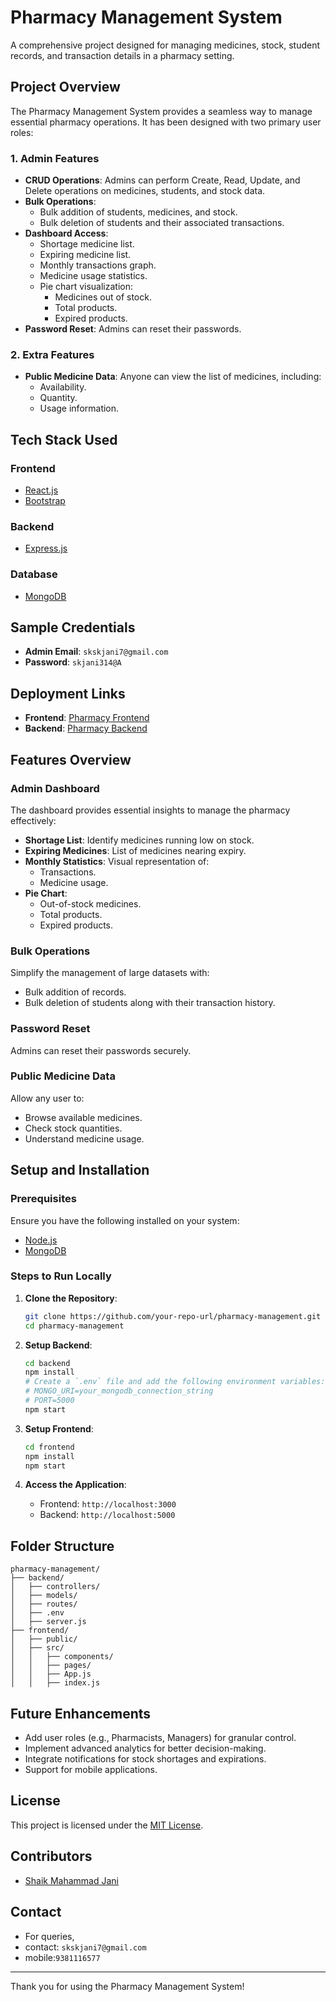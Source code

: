# Pharmacy Management System

A comprehensive project designed for managing medicines, stock, student records, and transaction details in a pharmacy setting.

## Project Overview

The Pharmacy Management System provides a seamless way to manage essential pharmacy operations. It has been designed with two primary user roles:

### 1. Admin Features

- **CRUD Operations**: Admins can perform Create, Read, Update, and Delete operations on medicines, students, and stock data.
- **Bulk Operations**: 
  - Bulk addition of students, medicines, and stock.
  - Bulk deletion of students and their associated transactions.
- **Dashboard Access**: 
  - Shortage medicine list.
  - Expiring medicine list.
  - Monthly transactions graph.
  - Medicine usage statistics.
  - Pie chart visualization:
    - Medicines out of stock.
    - Total products.
    - Expired products.
- **Password Reset**: Admins can reset their passwords.

### 2. Extra Features

- **Public Medicine Data**: Anyone can view the list of medicines, including:
  - Availability.
  - Quantity.
  - Usage information.

## Tech Stack Used

### Frontend
- [React.js](https://reactjs.org/)
- [Bootstrap](https://getbootstrap.com/)

### Backend
- [Express.js](https://expressjs.com/)

### Database
- [MongoDB](https://www.mongodb.com/)

## Sample Credentials

- **Admin Email**: `skskjani7@gmail.com`
- **Password**: `skjani314@A`

## Deployment Links

- **Frontend**: [Pharmacy Frontend](https://pharmacy-xi-one.vercel.app/)
- **Backend**: [Pharmacy Backend](https://pharmacy-production-6114.up.railway.app)

## Features Overview

### Admin Dashboard
The dashboard provides essential insights to manage the pharmacy effectively:
- **Shortage List**: Identify medicines running low on stock.
- **Expiring Medicines**: List of medicines nearing expiry.
- **Monthly Statistics**: Visual representation of:
  - Transactions.
  - Medicine usage.
- **Pie Chart**:
  - Out-of-stock medicines.
  - Total products.
  - Expired products.

### Bulk Operations
Simplify the management of large datasets with:
- Bulk addition of records.
- Bulk deletion of students along with their transaction history.

### Password Reset
Admins can reset their passwords securely.

### Public Medicine Data
Allow any user to:
- Browse available medicines.
- Check stock quantities.
- Understand medicine usage.

## Setup and Installation

### Prerequisites
Ensure you have the following installed on your system:
- [Node.js](https://nodejs.org/)
- [MongoDB](https://www.mongodb.com/)

### Steps to Run Locally

1. **Clone the Repository**:
   ```bash
   git clone https://github.com/your-repo-url/pharmacy-management.git
   cd pharmacy-management
   ```

2. **Setup Backend**:
   ```bash
   cd backend
   npm install
   # Create a `.env` file and add the following environment variables:
   # MONGO_URI=your_mongodb_connection_string
   # PORT=5000
   npm start
   ```

3. **Setup Frontend**:
   ```bash
   cd frontend
   npm install
   npm start
   ```

4. **Access the Application**:
   - Frontend: `http://localhost:3000`
   - Backend: `http://localhost:5000`

## Folder Structure

```plaintext
pharmacy-management/
├── backend/
│   ├── controllers/
│   ├── models/
│   ├── routes/
│   ├── .env
│   ├── server.js
├── frontend/
│   ├── public/
│   ├── src/
│   │   ├── components/
│   │   ├── pages/
│   │   ├── App.js
│   │   ├── index.js
```

## Future Enhancements

- Add user roles (e.g., Pharmacists, Managers) for granular control.
- Implement advanced analytics for better decision-making.
- Integrate notifications for stock shortages and expirations.
- Support for mobile applications.

## License

This project is licensed under the [MIT License](LICENSE).

## Contributors

- [Shaik Mahammad Jani](https://github.com/skjani314)

## Contact

- For queries,
- contact: `skskjani7@gmail.com`
- mobile:`9381116577`
---

Thank you for using the Pharmacy Management System!
